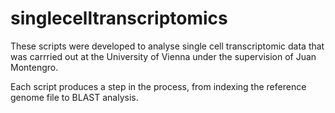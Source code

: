 # singlecelltranscriptomics
These scripts were developed to analyse single cell transcriptomic data that was carrried out at the University of Vienna under the supervision of Juan Montengro.

Each script produces a step in the process, from indexing the reference genome file to BLAST analysis.
